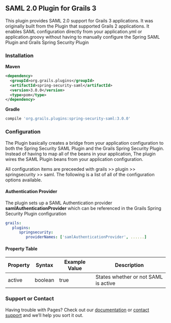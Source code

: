 ## SAML 2.0 Plugin for Grails 3

This plugin provides SAML 2.0 support for Grails 3 applications.  It was originally built from the Plugin that supported Grails 2 applications.  It enables SAML configuration directly from your application.yml or application.groovy without having to manually configure the Spring SAML Plugin and Grails Spring Security Plugin

### Installation
**Maven**
```xml
<dependency>
  <groupId>org.grails.plugins</groupId>
  <artifactId>spring-security-saml</artifactId>
  <version>3.0.0</version>
  <type>pom</type>
</dependency>
```
**Gradle**
```gradle
compile 'org.grails.plugins:spring-security-saml:3.0.0'
```


### Configuration
The Plugin basically creates a bridge from your application configuration to both the Spring Security SAML Plugin and the Grails Spring Security Plugin.  Instead of having to map all of the beans in your application, The plugin wires the SAML Plugin beans from your application configuration.

All configuration items are preceeded with grails >> plugin >> springsecurity >> saml.  The following is a list of all of the configuration options available.

#### Authentication Provider
The plugin sets up a SAML Authentication provider **samlAuthenticationProvider** which can be referenced in the Grails Spring Security Plugin configuration
```yaml
grails:
   plugins:
      springsecurity:
         providerNames: ['samlAuthenticationProvider', ......]
```
#### Property Table
Property | Syntax | Example Value | Description
-------- | ------ | ------------- | -----------
active | boolean | true | States whether or not SAML is active




### Support or Contact

Having trouble with Pages? Check out our [documentation](https://help.github.com/categories/github-pages-basics/) or [contact support](https://github.com/contact) and we’ll help you sort it out.
